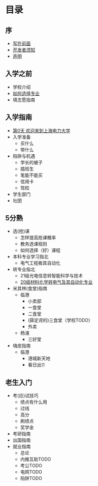# 目录

## 序
* [写在前面](README.md)
* [开发者须知](Prologue/developer-notice.md)
* [声明](Prologue/disclaimer.md)

## 入学之前
 * 学校介绍
 * [如何选择专业](Before_admission/如何选择专业.md)
 * 填志愿指南

## 入学指南
* [第0天 欢迎来到上海电力大学](AdmissionGuide/0day.md)
* 入学准备
  * 买什么
  * 带什么
* 陷阱与机遇
  * 学长的被子
  * 插班生
  * 笔能不能买
  * 信用卡
  * 驾校
* 学生部门
* 社团

## 5分熟
* 选(抢)课
  * 怎样提高抢课概率
  * 教务选课规则
  * 如何选择（好）课程
* 本科专业学习指北
  * 电气工程极其自动化
* 转专业指北
  * 21级光电信息转智能科学与技术
  * [20级材料化学转电气及其自动化专业](Major_guide/20级材料化学转电气及其自动化专业.md)
* 米其林(食堂)指南
  * 临港
    * 小卖部
    * 一食堂
    * 二食堂
    * (薛定谔的)三食堂（学校TODO）
    * 外卖
  * 杨浦
    * 三好堂
* 嗨皮指南
  * 临港
    * 港城新天地
    * 看日出⏰

## 老生入门
* 考(应)试技巧
  * 绩点有什么用
  * 过线
  * 高分
  * 刷绩点
  * 奖学金
* 考研指南
* 出国指南
* 就业指南
  * 总论
  * 内推互助TODO
  * 考公TODO
  * 电网TODO
  * 陷阱TODO
